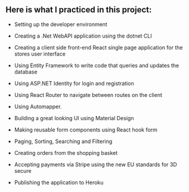 ## Here is what I practiced in this project:

* Setting up the developer environment
 
* Creating a .Net WebAPI application using the dotnet CLI
 
* Creating a client side front-end React single page application for the stores user interface
 
* Using Entity Framework to write code that queries and updates the database
 
* Using ASP.NET Identity for login and registration
 
* Using React Router to navigate between routes on the client
 
* Using Automapper.
 
* Building a great looking UI using Material Design
 
* Making reusable form components using React hook form
 
* Paging, Sorting, Searching and Filtering
 
* Creating orders from the shopping basket
 
* Accepting payments via Stripe using the new EU standards for 3D secure
 
* Publishing the application to Heroku
